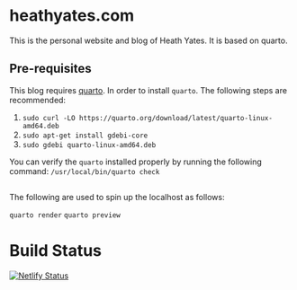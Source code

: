 # heathyates.com

This is the personal website and blog of Heath Yates. It is based on quarto. 

## Pre-requisites 

This blog requires [quarto](https://docs.posit.co/resources/install-quarto/#installation-methods). In order to install `quarto`. The following steps are recommended: 

1. `sudo curl -LO https://quarto.org/download/latest/quarto-linux-amd64.deb`
2. `sudo apt-get install gdebi-core`
3. `sudo gdebi quarto-linux-amd64.deb`

You can verify the `quarto` installed properly by running the following command: `/usr/local/bin/quarto check`


## 

The following are used to spin up the localhost as follows: 

`quarto render`
`quarto preview`


# Build Status 

[![Netlify Status](https://api.netlify.com/api/v1/badges/4a910cac-be21-43b2-8761-0716ee18b8fc/deploy-status)](https://app.netlify.com/sites/dreamy-visvesvaraya-6222fb/deploys)